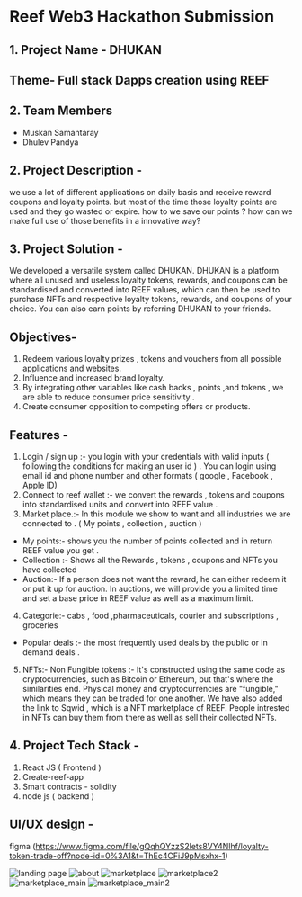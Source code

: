 # Reef Web3 Hackathon Submission

## 1. Project Name - DHUKAN

## Theme- Full stack Dapps creation using REEF

## 2. Team Members

  * Muskan Samantaray
  * Dhulev Pandya

## 2. Project Description - 
we use a lot of different applications on daily basis and receive reward coupons and loyalty points. but most of the time those loyalty points are used and they go wasted or expire. how to we save our points ? how can we make full use of those benefits in a innovative way?

## 3. Project Solution -
We developed a versatile system called DHUKAN. DHUKAN is a platform where all unused and useless loyalty tokens, rewards, and coupons can be standardised and converted into REEF values, which can then be used to purchase NFTs and respective loyalty tokens, rewards, and coupons of your choice. You can also earn points by referring DHUKAN to your friends.

## Objectives-
1. Redeem various loyalty prizes , tokens and vouchers from all possible applications and websites.
2. Influence and increased brand loyalty.
3. By integrating other variables like cash backs , points ,and tokens , we are able to reduce consumer price sensitivity .
4. Create consumer opposition to competing offers or products.

## Features -
1. Login / sign up :- you login with your credentials with valid inputs ( following the conditions for making an user id ) . You can login using email id and phone number and other formats ( google , Facebook , Apple ID)
2. Connect to reef wallet :- we convert the rewards , tokens and coupons into standardised units and convert into REEF value .
3. Market place.:- In this module we show to want and all industries we are connected to . ( My points , collection , auction )
* My points:- shows you the number of points collected and in return REEF value you get .
* Collection :- Shows all the Rewards , tokens , coupons and NFTs you have collected
* Auction:- If a person does not want the reward, he can either redeem it or put it up for auction. In auctions, we will provide you a limited time and set a base price in REEF value as well as a maximum limit.
4. Categorie:- cabs , food ,pharmaceuticals, courier and subscriptions , groceries
* Popular deals :- the most frequently used deals by the public or in demand deals .
5. NFTs:- Non Fungible tokens :- It's constructed using the same code as cryptocurrencies, such as Bitcoin or Ethereum, but that's where the similarities end. Physical money and cryptocurrencies are "fungible," which means they can be traded for one another. We have also added the link to Sqwid , which is a NFT marketplace of REEF. People intrested in NFTs can buy them from there as well as sell their collected NFTs.


## 4. Project Tech Stack -
1. React JS ( Frontend )
2. Create-reef-app
3. Smart contracts - solidity
4. node js ( backend )

## UI/UX design -
figma (<https://www.figma.com/file/gQqhQYzzS2lets8VY4Nlhf/loyalty-token-trade-off?node-id=0%3A1&t=ThEc4CFiJ9pMsxhx-1>)

![landing page](https://user-images.githubusercontent.com/76677032/214052766-c21f74ca-b94b-4b57-9ea6-86d99f464027.png)
![about](https://user-images.githubusercontent.com/76677032/214052822-9e78107b-ccc2-44fd-804b-94b070f84623.png)
![marketplace](https://user-images.githubusercontent.com/76677032/214052864-4f2dec70-9952-4b36-a4d5-07feb0768c8d.png)
![marketplace2](https://user-images.githubusercontent.com/76677032/214052891-11f539aa-6b91-4924-b96f-38c17d00771f.png)
![marketplace_main](https://user-images.githubusercontent.com/76677032/214052927-5d7e0101-b5c9-4685-8b6f-82c5a285526b.png)
![marketplace_main2](https://user-images.githubusercontent.com/76677032/214052964-2a8e827a-5c76-46bd-9531-73013e2ba7b7.png)








